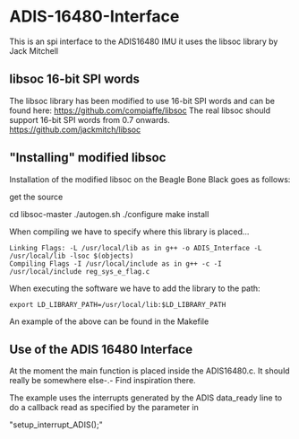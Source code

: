 ADIS-16480-Interface
====================

This is an spi interface to the ADIS16480 IMU it uses the libsoc library by Jack Mitchell

libsoc 16-bit SPI words
----
The libsoc library has been modified to use 16-bit SPI words and can be found here: https://github.com/compiaffe/libsoc
The real libsoc should support 16-bit SPI words from 0.7 onwards. https://github.com/jackmitch/libsoc

"Installing" modified libsoc
----
Installation of the modified libsoc on the Beagle Bone Black goes as follows:

get the source

cd libsoc-master
./autogen.sh
./configure
make install

When compiling we have to specify where this library is placed…

    Linking Flags: -L /usr/local/lib as in g++ -o ADIS_Interface -L /usr/local/lib -lsoc $(objects)
    Compiling Flags -I /usr/local/include as in g++ -c -I /usr/local/include reg_sys_e_flag.c

When executing the software we have to add the library to the path:

    export LD_LIBRARY_PATH=/usr/local/lib:$LD_LIBRARY_PATH


An example of the above can be found in the Makefile


Use of the ADIS 16480 Interface
----
At the moment the main function is placed inside the ADIS16480.c. It should really be somewhere else-.-
Find inspiration there.

The example uses the interrupts generated by the ADIS data_ready line to do a callback read as specified by the parameter in

"setup_interrupt_ADIS();"
